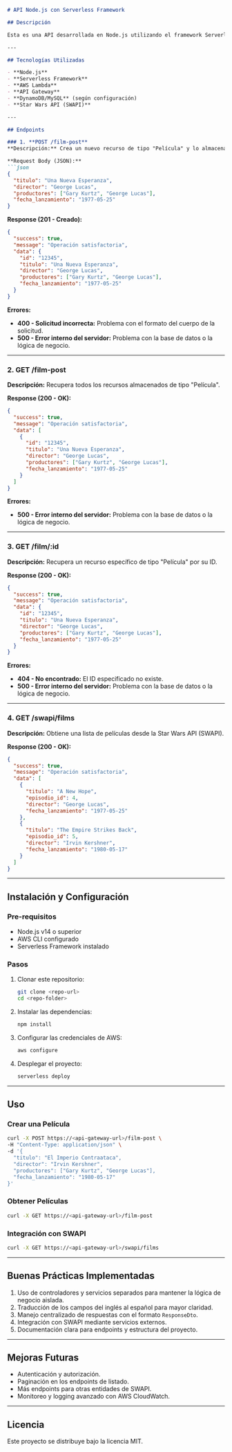 ```markdown
# API Node.js con Serverless Framework

## Descripción

Esta es una API desarrollada en Node.js utilizando el framework Serverless para su despliegue en AWS. La API integra datos de la [Star Wars API (SWAPI)](https://swapi.py4e.com/documentation) y permite almacenar información personalizada en una base de datos. Los atributos de los modelos han sido traducidos del inglés al español. La API cuenta con dos endpoints principales: uno para crear un recurso y otro para obtener los recursos almacenados.

---

## Tecnologías Utilizadas

- **Node.js**
- **Serverless Framework**
- **AWS Lambda**
- **API Gateway**
- **DynamoDB/MySQL** (según configuración)
- **Star Wars API (SWAPI)**

---

## Endpoints

### 1. **POST /film-post**
**Descripción:** Crea un nuevo recurso de tipo "Película" y lo almacena en la base de datos.

**Request Body (JSON):**
```json
{
  "titulo": "Una Nueva Esperanza",
  "director": "George Lucas",
  "productores": ["Gary Kurtz", "George Lucas"],
  "fecha_lanzamiento": "1977-05-25"
}
```

**Response (201 - Creado):**
```json
{
  "success": true,
  "message": "Operación satisfactoria",
  "data": {
    "id": "12345",
    "titulo": "Una Nueva Esperanza",
    "director": "George Lucas",
    "productores": ["Gary Kurtz", "George Lucas"],
    "fecha_lanzamiento": "1977-05-25"
  }
}
```

**Errores:**
- **400 - Solicitud incorrecta:** Problema con el formato del cuerpo de la solicitud.
- **500 - Error interno del servidor:** Problema con la base de datos o la lógica de negocio.

---

### 2. **GET /film-post**
**Descripción:** Recupera todos los recursos almacenados de tipo "Película".

**Response (200 - OK):**
```json
{
  "success": true,
  "message": "Operación satisfactoria",
  "data": [
    {
      "id": "12345",
      "titulo": "Una Nueva Esperanza",
      "director": "George Lucas",
      "productores": ["Gary Kurtz", "George Lucas"],
      "fecha_lanzamiento": "1977-05-25"
    }
  ]
}
```

**Errores:**
- **500 - Error interno del servidor:** Problema con la base de datos o la lógica de negocio.

---

### 3. **GET /film/:id**
**Descripción:** Recupera un recurso específico de tipo "Película" por su ID.

**Response (200 - OK):**
```json
{
  "success": true,
  "message": "Operación satisfactoria",
  "data": {
    "id": "12345",
    "titulo": "Una Nueva Esperanza",
    "director": "George Lucas",
    "productores": ["Gary Kurtz", "George Lucas"],
    "fecha_lanzamiento": "1977-05-25"
  }
}
```

**Errores:**
- **404 - No encontrado:** El ID especificado no existe.
- **500 - Error interno del servidor:** Problema con la base de datos o la lógica de negocio.

---

### 4. **GET /swapi/films**
**Descripción:** Obtiene una lista de películas desde la Star Wars API (SWAPI).

**Response (200 - OK):**
```json
{
  "success": true,
  "message": "Operación satisfactoria",
  "data": [
    {
      "titulo": "A New Hope",
      "episodio_id": 4,
      "director": "George Lucas",
      "fecha_lanzamiento": "1977-05-25"
    },
    {
      "titulo": "The Empire Strikes Back",
      "episodio_id": 5,
      "director": "Irvin Kershner",
      "fecha_lanzamiento": "1980-05-17"
    }
  ]
}
```

---

## Instalación y Configuración

### Pre-requisitos
- Node.js v14 o superior
- AWS CLI configurado
- Serverless Framework instalado

### Pasos
1. Clonar este repositorio:
   ```bash
   git clone <repo-url>
   cd <repo-folder>
   ```

2. Instalar las dependencias:
   ```bash
   npm install
   ```

3. Configurar las credenciales de AWS:
   ```bash
   aws configure
   ```

4. Desplegar el proyecto:
   ```bash
   serverless deploy
   ```

---

## Uso

### Crear una Película
```bash
curl -X POST https://<api-gateway-url>/film-post \
-H "Content-Type: application/json" \
-d '{
  "titulo": "El Imperio Contraataca",
  "director": "Irvin Kershner",
  "productores": ["Gary Kurtz", "George Lucas"],
  "fecha_lanzamiento": "1980-05-17"
}'
```

### Obtener Películas
```bash
curl -X GET https://<api-gateway-url>/film-post
```

### Integración con SWAPI
```bash
curl -X GET https://<api-gateway-url>/swapi/films
```

---

## Buenas Prácticas Implementadas

1. Uso de controladores y servicios separados para mantener la lógica de negocio aislada.
2. Traducción de los campos del inglés al español para mayor claridad.
3. Manejo centralizado de respuestas con el formato `ResponseDto`.
4. Integración con SWAPI mediante servicios externos.
5. Documentación clara para endpoints y estructura del proyecto.

---

## Mejoras Futuras

- Autenticación y autorización.
- Paginación en los endpoints de listado.
- Más endpoints para otras entidades de SWAPI.
- Monitoreo y logging avanzado con AWS CloudWatch.

---

## Licencia

Este proyecto se distribuye bajo la licencia MIT.
```